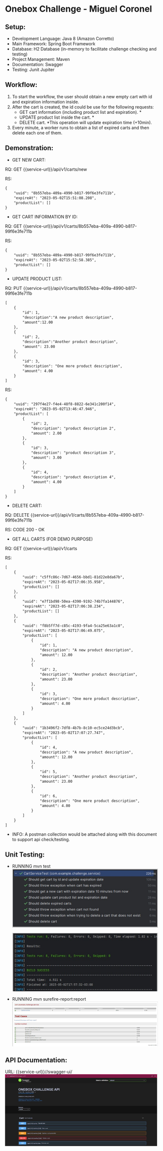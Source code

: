 # Onebox Challenge - Miguel Coronel

## Setup:
- Development Language: Java 8 (Amazon Corretto)
- Main Framework: Spring Boot Framework
- Database: H2 Database (in-memory to facilitate challenge checking and testing) 
- Project Management: Maven
- Documentation: Swagger
- Testing: Junit Jupiter

## Workflow:
1. To start the workflow, the user should obtain a new empty cart with id and expiration information inside.
2. After the cart is created, the id could be use for the following requests:
    - GET cart information (including product list and expiration). *
    - UPDATE product list inside the cart. *
    - DELETE cart.
  *This operation will update expiration time (+10min).
3. Every minute, a worker runs to obtain a list of expired carts and then delete each one of them.


## Demonstration:

- GET NEW CART:

RQ:
GET {{service-url}}/api/v1/carts/new

RS:
```
{
    "uuid": "8b557eba-409a-4990-b817-99f6e3fe711b",
    "expireAt": "2023-05-02T15:51:08.208",
    "productList": []
}
```

- GET CART INFORMATION BY ID:

RQ:
GET {{service-url}}/api/v1/carts/8b557eba-409a-4990-b817-99f6e3fe711b

RS:
```
{
    "uuid": "8b557eba-409a-4990-b817-99f6e3fe711b",
    "expireAt": "2023-05-02T15:52:58.385",
    "productList": []
}
```

- UPDATE PRODUCT LIST:

RQ:
PUT {{service-url}}/api/v1/carts/8b557eba-409a-4990-b817-99f6e3fe711b
```
[
    {
        "id": 1,
        "description":"A new product description",
        "amount":12.00
    },
    {
        "id": 2,
        "description":"Another product description",
        "amount": 23.00
    },
    {
        "id": 3,
        "description": "One more product description",
        "amount": 4.00
    }
]
```

RS:
```
{
    "uuid": "297f4e27-f4e4-48f8-8822-6e341c200f14",
    "expireAt": "2023-05-02T13:46:47.946",
    "productList": [
        {
            "id": 2,
            "description": "product description 2",
            "amount": 2.00
        },
        {
            "id": 3,
            "description": "product description 3",
            "amount": 3.00
        },
        {
            "id": 4,
            "description": "product description 4",
            "amount": 4.00
        }
    ]
}
```

- DELETE CART:

RQ:
DELETE {{service-url}}/api/v1/carts/8b557eba-409a-4990-b817-99f6e3fe711b

RS:
CODE 200 - OK


- GET ALL CARTS (FOR DEMO PURPOSE)

RQ:
GET {{service-url}}/api/v1/carts

RS:
```
[
    {
        "uuid": "c5ffc86c-7d67-4656-bbd1-81d22e8da67b",
        "expireAt": "2023-05-02T17:06:35.958",
        "productList": []
    },
    {
        "uuid": "e7f1bd98-50ea-4390-9192-74b7fa144876",
        "expireAt": "2023-05-02T17:06:38.234",
        "productList": []
    },
    {
        "uuid": "f8b5ff7d-c85c-4193-9fa4-5ca25e63a1c0",
        "expireAt": "2023-05-02T17:06:49.075",
        "productList": [
            {
                "id": 1,
                "description": "A new product description",
                "amount": 12.00
            },
            {
                "id": 2,
                "description": "Another product description",
                "amount": 23.00
            },
            {
                "id": 3,
                "description": "One more product description",
                "amount": 4.00
            }
        ]
    },
    {
        "uuid": "1b3496f2-7df8-4b7b-8c10-ec5ce24d3bcb",
        "expireAt": "2023-05-02T17:07:27.747",
        "productList": [
            {
                "id": 4,
                "description": "A new product description",
                "amount": 12.00
            },
            {
                "id": 5,
                "description": "Another product description",
                "amount": 23.00
            },
            {
                "id": 6,
                "description": "One more product description",
                "amount": 4.00
            }
        ]
    }
]
```

- INFO: A postman collection would be attached along with this document to support api check/testing.

## Unit Testing:
- RUNNING mvn test
  ![test capture](misc/images/test1.jpg)

  ![test capture](misc/images/test2.jpg)


- RUNNING mvn surefire-report:report
  ![test capture](misc/images/test-report.jpg)

## API Documentation:
URL: {{service-url}}//swagger-ui/
![test capture](misc/images/swagger.jpg)
